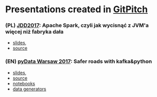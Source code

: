 # Presentations created in  [GitPitch](https://gitpitch.com/) 

### (PL) [JDD2017](https://jdd.org.pl/): Apache Spark, czyli jak wycisnąć z JVM'a więcej niż fabryka dała

- [slides](https://gitpitch.com/szczeles/public-speaking/jdd2017), 
- [source](https://github.com/szczeles/public-speaking/tree/jdd2017)

### (EN) [pyData Warsaw 2017](https://pydata.org/warsaw2017/): Safer roads with kafka&python

- [slides](https://gitpitch.com/szczeles/public-speaking/pydata2017), 
- [source](https://github.com/szczeles/public-speaking/tree/pydata2017)
- [notebooks](https://github.com/szczeles/public-speaking/tree/pydata2017/notebooks)
- [data generators](https://github.com/szczeles/public-speaking/tree/pydata2017/generator)

